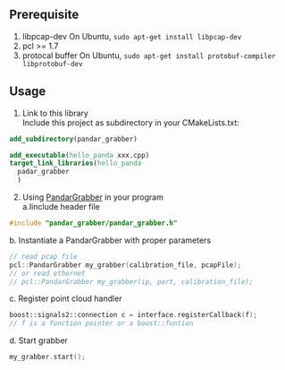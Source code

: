 ## Prerequisite
1. libpcap-dev
  On Ubuntu, `sudo apt-get install libpcap-dev`
2. pcl >= 1.7
3. protocal buffer
  On Ubuntu, `sudo apt-get install protobuf-compiler libprotobuf-dev`


## Usage
1. Link to this library  
  Include this project as subdirectory in your CMakeLists.txt:  
  ```cmake
  add_subdirectory(pandar_grabber)
  
  add_executable(hello_panda xxx.cpp)
  target_link_libraries(hello_panda
  	padar_grabber
  	)
  ```
2. Using [PandarGrabber](include/pandar_grabber/pandar_grabber.h) in your program  
  a.Iinclude header file
  ```c++
  #include "pandar_grabber/pandar_grabber.h"
  ```

  b. Instantiate a PandarGrabber with proper parameters
  ```c++
  // read pcap file
  pcl::PandarGrabber my_grabber(calibration_file, pcapFile);
  // or read ethernet
  // pcl::PandarGrabber my_grabber(ip, port, calibration_file);
  ```

  c. Register point cloud handler
  ```c++
  boost::signals2::connection c = interface.registerCallback(f);
  // f is a function pointer or a boost::funtion
  ```

  d. Start grabber
  ```c++
  my_grabber.start();
  ```


